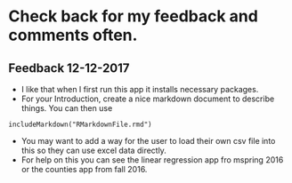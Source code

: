 # Check back for my feedback and comments often. 


## Feedback 12-12-2017

- I like that when I first run this app it installs necessary packages. 
- For your Introduction, create a nice markdown document to describe things. You can then use 

`includeMarkdown("RMarkdownFile.rmd")`

- You may want to add a way for the user to load their own csv file into this so they can use excel data directly. 
- For help on this you can see the linear regression app fro mspring 2016 or the counties app from fall 2016. 
